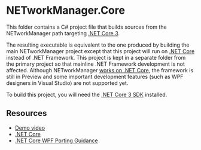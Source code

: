 # NETworkManager.Core

This folder contains a C# project file that builds sources from the 
NETworkManager path targeting 
[.NET Core 3](https://blogs.msdn.microsoft.com/dotnet/2018/05/07/net-core-3-and-support-for-windows-desktop-applications/).

The resulting executable is equivalent to the one produced by building the 
main NETworkManager project except that this project will run on 
[.NET Core](https://docs.microsoft.com/dotnet/core/) instead of .NET 
Framework. This project is kept in a separate folder from the primary project 
so that mainline .NET Framework development is not affected. Although 
NETworkManager [works on .NET Core](https://youtu.be/zbsf7e9xm3Y), the framework 
is still in Preview and some 
important development features (such as WPF designers in Visual 
Studio) are not supported yet.

To build this project, you will need the 
[.NET Core 3 SDK](https://github.com/dotnet/core-sdk#installers-and-binaries) 
installed.

## Resources

* [Demo video](https://youtu.be/zbsf7e9xm3Y)
* [.NET Core](https://docs.microsoft.com/dotnet/core/)
* [.NET Core WPF Porting Guidance](https://github.com/dotnet/samples/tree/master/wpf)
